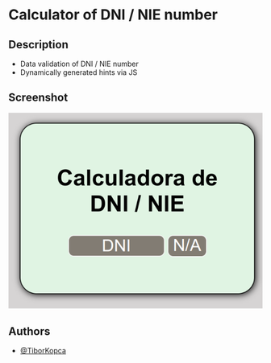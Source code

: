 # Calculator of DNI / NIE number

## Description
- Data validation of DNI / NIE number
- Dynamically generated hints via JS

## Screenshot
![here](calculatorDNI-NIE.png)



## Authors

- [@TiborKopca](https://github.com/TiborKopca)